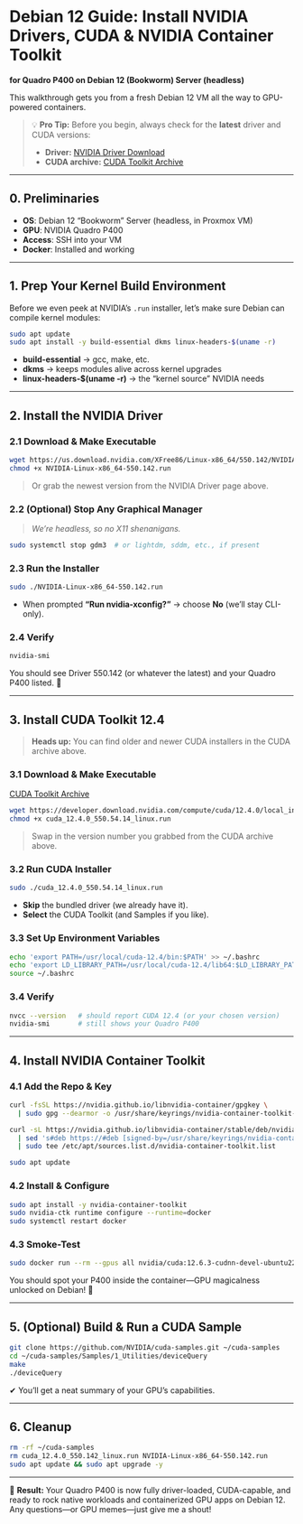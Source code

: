 # Debian 12 Guide: Install NVIDIA Drivers, CUDA & NVIDIA Container Toolkit

**for Quadro P400 on Debian 12 (Bookworm) Server (headless)**

This walkthrough gets you from a fresh Debian 12 VM all the way to GPU-powered containers.

> 💡 **Pro Tip:** Before you begin, always check for the **latest** driver and CUDA versions:
>
> * **Driver:** [NVIDIA Driver Download](https://www.nvidia.com/Download/index.aspx)
> * **CUDA archive:** [CUDA Toolkit Archive](https://developer.nvidia.com/cuda-toolkit-archive)

---

## 0. Preliminaries

* **OS**: Debian 12 “Bookworm” Server (headless, in Proxmox VM)
* **GPU**: NVIDIA Quadro P400
* **Access**: SSH into your VM
* **Docker**: Installed and working

---

## 1. Prep Your Kernel Build Environment

Before we even peek at NVIDIA’s `.run` installer, let’s make sure Debian can compile kernel modules:

```bash
sudo apt update
sudo apt install -y build-essential dkms linux-headers-$(uname -r)
```

* **build-essential** → gcc, make, etc.
* **dkms** → keeps modules alive across kernel upgrades
* **linux-headers-\$(uname -r)** → the “kernel source” NVIDIA needs

---

## 2. Install the NVIDIA Driver

### 2.1 Download & Make Executable

```bash
wget https://us.download.nvidia.com/XFree86/Linux-x86_64/550.142/NVIDIA-Linux-x86_64-550.142.run
chmod +x NVIDIA-Linux-x86_64-550.142.run
```

> Or grab the newest version from the NVIDIA Driver page above.

### 2.2 (Optional) Stop Any Graphical Manager

> *We’re headless, so no X11 shenanigans.*

```bash
sudo systemctl stop gdm3  # or lightdm, sddm, etc., if present
```

### 2.3 Run the Installer

```bash
sudo ./NVIDIA-Linux-x86_64-550.142.run
```

* When prompted **“Run nvidia-xconfig?”** → choose **No** (we’ll stay CLI-only).

### 2.4 Verify

```bash
nvidia-smi
```

You should see Driver 550.142 (or whatever the latest) and your Quadro P400 listed. 🎉

---

## 3. Install CUDA Toolkit 12.4

> **Heads up:** You can find older and newer CUDA installers in the CUDA archive above.

### 3.1 Download & Make Executable

[CUDA Toolkit Archive](https://developer.nvidia.com/cuda-toolkit-archive)

```bash
wget https://developer.download.nvidia.com/compute/cuda/12.4.0/local_installers/cuda_12.4.0_550.54.14_linux.run
chmod +x cuda_12.4.0_550.54.14_linux.run
```

> Swap in the version number you grabbed from the CUDA archive above.

### 3.2 Run CUDA Installer

```bash
sudo ./cuda_12.4.0_550.54.14_linux.run
```

* **Skip** the bundled driver (we already have it).
* **Select** the CUDA Toolkit (and Samples if you like).

### 3.3 Set Up Environment Variables

```bash
echo 'export PATH=/usr/local/cuda-12.4/bin:$PATH' >> ~/.bashrc
echo 'export LD_LIBRARY_PATH=/usr/local/cuda-12.4/lib64:$LD_LIBRARY_PATH' >> ~/.bashrc
source ~/.bashrc
```

### 3.4 Verify

```bash
nvcc --version   # should report CUDA 12.4 (or your chosen version)
nvidia-smi       # still shows your Quadro P400
```

---

## 4. Install NVIDIA Container Toolkit

### 4.1 Add the Repo & Key

```bash
curl -fsSL https://nvidia.github.io/libnvidia-container/gpgkey \
  | sudo gpg --dearmor -o /usr/share/keyrings/nvidia-container-toolkit-keyring.gpg

curl -sL https://nvidia.github.io/libnvidia-container/stable/deb/nvidia-container-toolkit.list \
  | sed 's#deb https://#deb [signed-by=/usr/share/keyrings/nvidia-container-toolkit-keyring.gpg] https://#' \
  | sudo tee /etc/apt/sources.list.d/nvidia-container-toolkit.list

sudo apt update
```

### 4.2 Install & Configure

```bash
sudo apt install -y nvidia-container-toolkit
sudo nvidia-ctk runtime configure --runtime=docker
sudo systemctl restart docker
```

### 4.3 Smoke-Test

```bash
sudo docker run --rm --gpus all nvidia/cuda:12.6.3-cudnn-devel-ubuntu22.04 nvidia-smi
```

You should spot your P400 inside the container—GPU magicalness unlocked on Debian! 🚀

---

## 5. (Optional) Build & Run a CUDA Sample

```bash
git clone https://github.com/NVIDIA/cuda-samples.git ~/cuda-samples
cd ~/cuda-samples/Samples/1_Utilities/deviceQuery
make
./deviceQuery
```

✔ You’ll get a neat summary of your GPU’s capabilities.

---

## 6. Cleanup

```bash
rm -rf ~/cuda-samples
rm cuda_12.4.0_550.142_linux.run NVIDIA-Linux-x86_64-550.142.run
sudo apt update && sudo apt upgrade -y
```

---

🎉 **Result:** Your Quadro P400 is now fully driver-loaded, CUDA-capable, and ready to rock native workloads and containerized GPU apps on Debian 12. Any questions—or GPU memes—just give me a shout!
